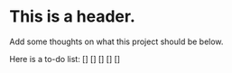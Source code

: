# This is a header.

Add some thoughts on what this project should be below.

Here is a to-do list:
[]
[]
[]
[]
[]
